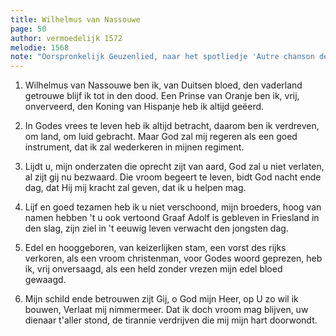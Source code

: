 ```yaml
---
title: Wilhelmus van Nassouwe
page: 50
author: vermoedelijk 1572
melodie: 1568
note: "Oorspronkelijk Geuzenlied, naar het spotliedje 'Autre chanson de la ville de Chartres assiéges par le prince de Condé'"
---
```


1. Wilhelmus van Nassouwe
ben ik, van Duitsen bloed,
den vaderland getrouwe
blijf ik tot in den dood.
Een Prinse van Oranje
ben ik, vrij, onverveerd,
den Koning van Hispanje
heb ik altijd geëerd.

2. In Godes vrees te leven
heb ik altijd betracht,
daarom ben ik verdreven,
om land, om luid gebracht.
Maar God zal mij regeren
als een goed instrument,
dat ik zal wederkeren
in mijnen regiment.

3. Lijdt u, mijn onderzaten
die oprecht zijt van aard,
God zal u niet verlaten,
al zijt gij nu bezwaard.
Die vroom begeert te leven,
bidt God nacht ende dag,
dat Hij mij kracht zal geven,
dat ik u helpen mag.

4. Lijf en goed tezamen
heb ik u niet verschoond,
mijn broeders, hoog van namen
hebben 't u ook vertoond
Graaf Adolf is gebleven
in Friesland in den slag,
zijn ziel in 't eeuwig leven
verwacht den jongsten dag.

5. Edel en hooggeboren,
van keizerlijken stam,
een vorst des rijks verkoren,
als een vroom christenman,
voor Godes woord geprezen,
heb ik, vrij onversaagd,
als een held zonder vrezen
mijn edel bloed gewaagd.

6. Mijn schild ende betrouwen
zijt Gij, o God mijn Heer,
op U zo wil ik bouwen,
Verlaat mij nimmermeer.
Dat ik doch vroom mag blijven,
uw dienaar t'aller stond,
de tirannie verdrijven
die mij mijn hart doorwondt.